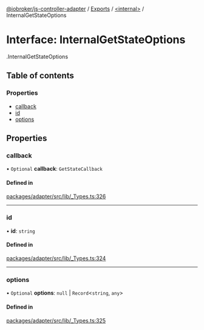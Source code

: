 [@iobroker/js-controller-adapter](../README.md) / [Exports](../modules.md) / [<internal\>](../modules/internal_.md) / InternalGetStateOptions

# Interface: InternalGetStateOptions

[<internal>](../modules/internal_.md).InternalGetStateOptions

## Table of contents

### Properties

- [callback](internal_.InternalGetStateOptions.md#callback)
- [id](internal_.InternalGetStateOptions.md#id)
- [options](internal_.InternalGetStateOptions.md#options)

## Properties

### callback

• `Optional` **callback**: `GetStateCallback`

#### Defined in

[packages/adapter/src/lib/_Types.ts:326](https://github.com/ioBroker/ioBroker.js-controller/blob/456733ac/packages/adapter/src/lib/_Types.ts#L326)

___

### id

• **id**: `string`

#### Defined in

[packages/adapter/src/lib/_Types.ts:324](https://github.com/ioBroker/ioBroker.js-controller/blob/456733ac/packages/adapter/src/lib/_Types.ts#L324)

___

### options

• `Optional` **options**: ``null`` \| `Record`<`string`, `any`\>

#### Defined in

[packages/adapter/src/lib/_Types.ts:325](https://github.com/ioBroker/ioBroker.js-controller/blob/456733ac/packages/adapter/src/lib/_Types.ts#L325)
